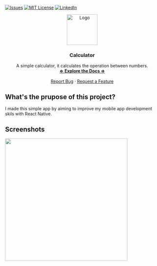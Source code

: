 [![Issues][issues-shield]][issues-url]
[![MIT License][license-shield]][license-url]
[![LinkedIn][linkedin-shield]][linkedin-url]

<div align="center">
    <img src="https://imgur.com/KCgbA9j.jpg" alt="Logo" width="100" height="100">

<h3 align="center"><strong>Calculator</strong></h3>
<p align="center">
A simple calculator, it calculates the operation between numbers.<br />
<a href="https://github.com/F1NH4WK/Calculator"><strong>⇐ Explore the Docs ⇒</strong></a>
<br />
<br />
<a href="https://github.com/F1NH4WK/Calculator/issues">Report Bug</a>
·
<a href="https://github.com/F1NH4WK/Calculator/issues">Request a Feature</a>
</p>
</div>


## What's the prupose of this project?
I made this simple app by aiming to improve my mobile app development skils with React Native.

## Screenshots
<img src = "https://i.imgur.com/0tEm9LF.gif" height = 400/>


[issues-shield]: https://img.shields.io/github/issues/F1NH4WK/Calculator.svg?style=for-the-badge
[issues-url]: https://github.com/F1NH4WK/Calculator/issues
[license-shield]: https://img.shields.io/github/license/F1NH4WK/Calculator.svg?style=for-the-badge
[license-url]: https://github.com/F1NH4WK/Calculator/blob/main/LICENSE.txt
[linkedin-shield]: https://img.shields.io/badge/-LinkedIn-black.svg?style=for-the-badge&logo=linkedin&colorB=555
[linkedin-url]: https://linkedin.com/in/finhawk
